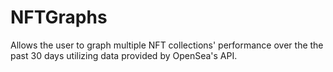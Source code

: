 # NFTGraphs
Allows the user to graph multiple NFT collections' performance over the the past 30 days utilizing data provided by OpenSea's API.
